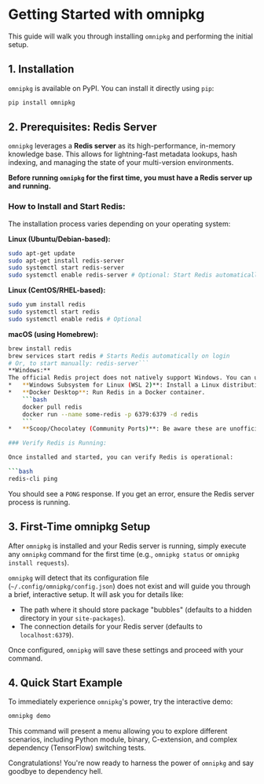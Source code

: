 # Getting Started with omnipkg

This guide will walk you through installing `omnipkg` and performing the initial setup.

## 1. Installation

`omnipkg` is available on PyPI. You can install it directly using `pip`:

```bash
pip install omnipkg
```

## 2. Prerequisites: Redis Server

`omnipkg` leverages a **Redis server** as its high-performance, in-memory knowledge base. This allows for lightning-fast metadata lookups, hash indexing, and managing the state of your multi-version environments.

**Before running `omnipkg` for the first time, you must have a Redis server up and running.**

### How to Install and Start Redis:

The installation process varies depending on your operating system:

**Linux (Ubuntu/Debian-based):**
```bash
sudo apt-get update
sudo apt-get install redis-server
sudo systemctl start redis-server
sudo systemctl enable redis-server # Optional: Start Redis automatically on boot
```
**Linux (CentOS/RHEL-based):**
```bash
sudo yum install redis
sudo systemctl start redis
sudo systemctl enable redis # Optional
```
**macOS (using Homebrew):**
```bash
brew install redis
brew services start redis # Starts Redis automatically on login
# Or, to start manually: redis-server```
**Windows:**
The official Redis project does not natively support Windows. You can use:
*   **Windows Subsystem for Linux (WSL 2)**: Install a Linux distribution (like Ubuntu) and follow the Linux instructions above. This is the recommended approach.
*   **Docker Desktop**: Run Redis in a Docker container.
    ```bash
    docker pull redis
    docker run --name some-redis -p 6379:6379 -d redis
    ```
*   **Scoop/Chocolatey (Community Ports)**: Be aware these are unofficial ports. Search for `scoop install redis` or `choco install redis-server`.

### Verify Redis is Running:

Once installed and started, you can verify Redis is operational:

```bash
redis-cli ping
```
You should see a `PONG` response. If you get an error, ensure the Redis server process is running.

## 3. First-Time omnipkg Setup

After `omnipkg` is installed and your Redis server is running, simply execute any `omnipkg` command for the first time (e.g., `omnipkg status` or `omnipkg install requests`).

`omnipkg` will detect that its configuration file (`~/.config/omnipkg/config.json`) does not exist and will guide you through a brief, interactive setup. It will ask you for details like:
*   The path where it should store package "bubbles" (defaults to a hidden directory in your `site-packages`).
*   The connection details for your Redis server (defaults to `localhost:6379`).

Once configured, `omnipkg` will save these settings and proceed with your command.

## 4. Quick Start Example

To immediately experience `omnipkg`'s power, try the interactive demo:

```bash
omnipkg demo
```
This command will present a menu allowing you to explore different scenarios, including Python module, binary, C-extension, and complex dependency (TensorFlow) switching tests.

Congratulations! You're now ready to harness the power of `omnipkg` and say goodbye to dependency hell.
